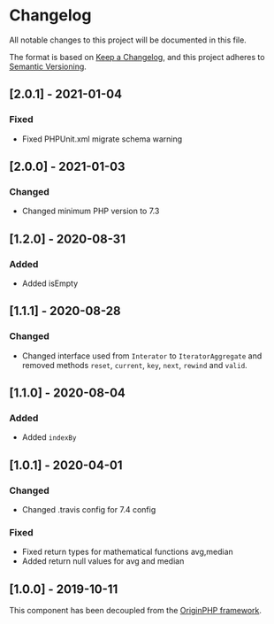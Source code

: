 # Changelog

All notable changes to this project will be documented in this file.

The format is based on [Keep a Changelog](https://keepachangelog.com/en/1.0.0/),
and this project adheres to [Semantic Versioning](https://semver.org/spec/v2.0.0.html).

## [2.0.1] - 2021-01-04

### Fixed

- Fixed PHPUnit.xml migrate schema warning

## [2.0.0] - 2021-01-03

### Changed

- Changed minimum PHP version to 7.3

## [1.2.0] - 2020-08-31

### Added

- Added isEmpty

## [1.1.1] - 2020-08-28

### Changed

- Changed interface used from `Interator` to `IteratorAggregate` and removed methods `reset`, `current`, `key`, `next`, `rewind` and `valid`.

## [1.1.0] - 2020-08-04

### Added

- Added `indexBy`

## [1.0.1] - 2020-04-01

### Changed

- Changed .travis config for 7.4 config

### Fixed

- Fixed return types for mathematical functions avg,median
- Added return null values for avg and median

## [1.0.0] - 2019-10-11

This component has been decoupled from the [OriginPHP framework](https://www.originphp.com/).
